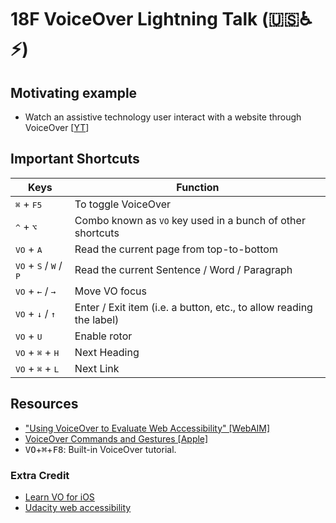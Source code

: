 # 18F VoiceOver Li️ghtning Talk (🇺🇸♿️⚡)

## Motivating example

* Watch an assistive technology user interact with a website through VoiceOver \[[YT](https://www.youtube.com/watch?v=QW_dUs9D1oQ)\]

## Important Shortcuts

| Keys                                                       | Function                                                            |
| ---------------------------------------------------------- | ------------------------------------------------------------------- |
| <kbd>⌘</kbd> + <kbd>F5</kbd>                               | To toggle VoiceOver                                                 |
| <kbd>^</kbd> + <kbd>⌥</kbd>                                | Combo known as <kbd>VO</kbd> key used in a bunch of other shortcuts |
| <kbd>VO</kbd> + <kbd>A</kbd>                               | Read the current page from top-to-bottom                            |
| <kbd>VO</kbd> + <kbd>S</kbd> / <kbd>W</kbd> / <kbd>P</kbd> | Read the current Sentence / Word / Paragraph                        |
| <kbd>VO</kbd> + <kbd>←</kbd> / <kbd>→</kbd>                | Move VO focus                                                       |
| <kbd>VO</kbd> + <kbd>↓</kbd> / <kbd>↑</kbd>                | Enter / Exit item (i.e. a button, etc., to allow reading the label) |
| <kbd>VO</kbd> + <kbd>U</kbd>                               | Enable rotor                                                        |
| <kbd>VO</kbd> + <kbd>⌘</kbd> + <kbd>H</kbd>                | Next Heading                                                        |
| <kbd>VO</kbd> + <kbd>⌘</kbd> + <kbd>L</kbd>                | Next Link                                                        |

## Resources

* ["Using VoiceOver to Evaluate Web Accessibility" \[WebAIM\]](https://webaim.org/articles/voiceover/)
* [VoiceOver Commands and Gestures \[Apple\]](https://www.apple.com/voiceover/info/guide/_1131.html)
* <kbd>VO</kbd>+<kbd>⌘</kbd>+<kbd>F8</kbd>: Built-in VoiceOver tutorial.

### Extra Credit

* [Learn VO for iOS](https://support.apple.com/guide/iphone/turn-on-and-practice-voiceover-iph3e2e415f/ios) 
* [Udacity web accessibility](https://www.udacity.com/course/web-accessibility--ud891) 
